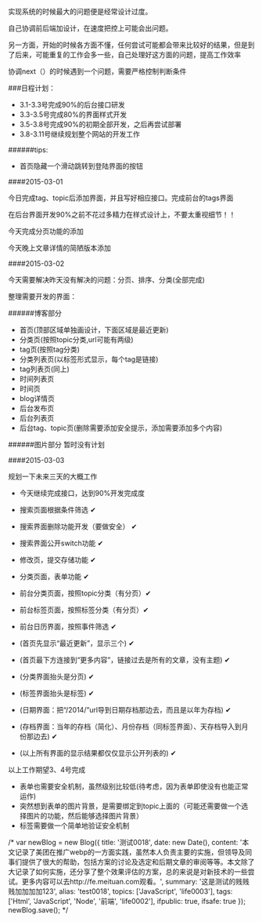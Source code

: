 实现系统的时候最大的问题便是经常设计过度。

自己协调前后端加设计，在速度把控上可能会出问题。

另一方面，开始的时候各方面不懂，任何尝试可能都会带来比较好的结果，但是到了后来，可能重复的工作会多一些，自己处理好这方面的问题，提高工作效率

协调next（）的时候遇到一个问题，需要严格控制判断条件

###日程计划：

* 3.1-3.3号完成90%的后台接口研发
* 3.3-3.5号完成80%的界面样式开发
* 3.5-3.8号完成90%的初期全部开发，之后再尝试部署
* 3.8-3.11号继续规划整个网站的开发工作

######tips:

* 首页隐藏一个滑动跳转到登陆界面的按钮

####2015-03-01

今日完成tag、topic后添加界面，并且写好相应接口。完成前台的tags界面

在后台界面开发90%之前不花过多精力在样式设计上，不要太重视细节！！

今天完成分页功能的添加

今天晚上文章详情的简陋版本添加

####2015-03-02

今天需要解决昨天没有解决的问题：分页、排序、分类(全部完成)

整理需要开发的界面：

######博客部分

* 首页(顶部区域单独画设计，下面区域是最近更新)
* 分类页(按照topic分类,url可能有两级)
* tag页(按照tag分类)
* 分类列表页(以标签形式显示，每个tag是链接)
* tag列表页(同上)
* 时间列表页
* 时间页
* blog详情页
* 后台发布页
* 后台列表页
* 后台tag、topic页(删除需要添加安全提示，添加需要添加多个内容)

######图片部分
暂时没有计划

####2015-03-03

规划一下未来三天的大概工作

* 今天继续完成接口，达到90%开发完成度
* 搜索页面根据条件筛选  ✔
* 搜索界面删除功能开发（要做安全）  ✔
* 搜索界面公开switch功能  ✔
* 修改页，提交存储功能  ✔
* 分类页面，表单功能  ✔


* 前台分类页面，按照topic分类（有分页）✔
* 前台标签页面，按照标签分类（有分页）✔
* 前台日历界面，按照事件筛选 ✔

* (首页先显示“最近更新”，显示三个)  ✔
* (首页最下方连接到“更多内容”，链接过去是所有的文章，没有主题)  ✔
* (分类界面抬头是分页)  ✔
* (标签界面抬头是标签)  ✔
* (日期界面：把“/2014/”url导到日期存档那边去，而且是以年为存档) ✔
* (存档界面：当年的存档（简化）、月份存档（同标签界面）、天存档导入到月份那边去) ✔
* (以上所有界面的显示结果都仅仅显示公开列表的) ✔

以上工作期望3、4号完成

* 表单也需要安全机制，虽然级别比较低(待考虑，因为表单即使没有也能正常运作)
* 突然想到表单的图片背景，是需要绑定到topic上面的（可能还需要做一个选择图片的功能，然后能够选择图片背景）
* 标签需要做一个简单地验证安全机制

/*
var newBlog = new Blog({
    title: '测试0018',
    date: new Date(),
    content: '本文记录了美团在推广webp的一方面实践，虽然本人负责主要的实施，但领导及同事们提供了很大的帮助，包括方案的讨论及选定和后期文章的审阅等等。本文除了大记录了如何实施，还分享了整个效果评估的方案，总的来说是对新技术的一些尝试。更多内容可以去http://fe.meituan.com观看。',
    summary: '这是测试的贱贱贱加加加加123',
    alias: 'test0018',
    topics: ['JavaScript', 'life0003'],
    tags: ['Html', 'JavaScript', 'Node', '前端', 'life0002'],
    ifpublic: true,
    ifsafe: true
});
newBlog.save();
*/


